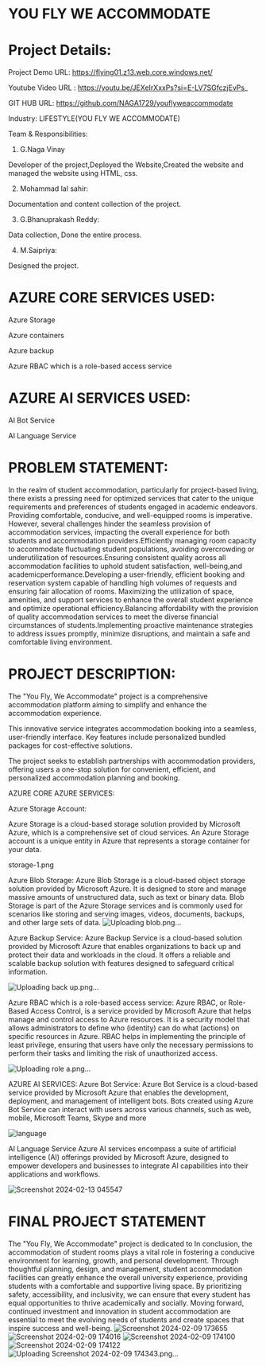 # YOU FLY WE ACCOMMODATE

# Project Details:
Project Demo URL: https://flying01.z13.web.core.windows.net/

Youtube Video URL : https://youtu.be/JEXeIrXxxPs?si=E-LV7SGfczjEvPs_

GIT HUB URL: https://github.com/NAGA1729/youflyweaccommodate


Industry: LIFESTYLE(YOU FLY WE ACCOMMODATE)

Team & Responsibilities:


1. G.Naga Vinay

Developer of the project,Deployed the Website,Created the website and managed the website using HTML, css.


2. Mohammad lal sahir:

Documentation and content collection of the project.


3. G.Bhanuprakash Reddy:
 
Data collection, Done the entire process.


4. M.Saipriya:
 
Designed the project.



# AZURE CORE SERVICES USED:

Azure Storage

Azure containers

Azure backup

Azure RBAC which is a role-based access service


# AZURE AI SERVICES USED:

AI Bot Service

AI Language Service

# PROBLEM STATEMENT:
In the realm of student accommodation, particularly for project-based living, there exists a pressing need for optimized services that cater to the unique requirements and preferences of students engaged in academic endeavors. Providing comfortable, conducive, and well-equipped rooms is imperative. However, several challenges hinder the seamless provision of accommodation services, impacting the overall experience for both students and accommodation providers.Efficiently managing room capacity to accommodate fluctuating student populations, avoiding overcrowding or underutilization of resources.Ensuring consistent quality across all accommodation facilities to uphold student satisfaction, well-being,and academicperformance.Developing a user-friendly, efficient booking and reservation system capable of handling high volumes of requests and ensuring fair allocation of rooms. Maximizing the utilization of space, amenities, and support services to enhance the overall student experience and optimize operational efficiency.Balancing affordability with the provision of quality accommodation services to meet the diverse financial circumstances of students.Implementing proactive maintenance strategies to address issues promptly, minimize disruptions, and maintain a safe and comfortable living environment. 



# PROJECT DESCRIPTION:
The "You Fly, We Accommodate" project is a comprehensive accommodation platform aiming to simplify and enhance the accommodation experience. 

This innovative service integrates accommodation booking into a seamless, user-friendly interface. Key features include personalized  bundled packages for cost-effective solutions.

The project seeks to establish partnerships with accommodation providers, offering users a one-stop solution for convenient, efficient, and personalized accommodation planning and booking.






AZURE CORE AZURE SERVICES:


Azure Storage Account:

Azure Storage is a cloud-based storage solution provided by Microsoft Azure, which is a comprehensive set of cloud services. An Azure Storage account is a unique entity in Azure that represents a storage container for your data.

storage-1.png



Azure Blob Storage:
Azure Blob Storage is a cloud-based object storage solution provided by Microsoft Azure. It is designed to store and manage massive amounts of unstructured data, such as text or binary data. Blob Storage is part of the Azure Storage services and is commonly used for scenarios like storing and serving images, videos, documents, backups, and other large sets of data.
![Uploading blob.png…]()





Azure Backup Service:
Azure Backup Service is a cloud-based solution provided by Microsoft Azure that enables organizations to back up and protect their data and workloads in the cloud. It offers a reliable and scalable backup solution with features designed to safeguard critical information.

![Uploading back up.png…]()


Azure RBAC which is a role-based access service:
Azure RBAC, or Role-Based Access Control, is a service provided by Microsoft Azure that helps manage and control access to Azure resources. It is a security model that allows administrators to define who (identity) can do what (actions) on specific resources in Azure. RBAC helps in implementing the principle of least privilege, ensuring that users have only the necessary permissions to perform their tasks and limiting the risk of unauthorized access.

![Uploading role a.png…]()




AZURE AI SERVICES:
Azure Bot Service:
Azure Bot Service is a cloud-based service provided by Microsoft Azure that enables the development, deployment, and management of intelligent bots. Bots created using Azure Bot Service can interact with users across various channels, such as web, mobile, Microsoft Teams, Skype and more     

![language](https://github.com/NAGA1729/youflyweaccommodate/assets/158992660/53cb226b-0dd3-4d92-a859-2cd58c71ea2c)






AI Language Service
Azure AI services encompass a suite of artificial intelligence (AI) offerings provided by Microsoft Azure, designed to empower developers and businesses to integrate AI capabilities into their applications and workflows.


![Screenshot 2024-02-13 045547](https://github.com/NAGA1729/youflyweaccommodate/assets/158992660/598886e4-2019-47cb-9dac-44580deb91b0)







# FINAL PROJECT STATEMENT

The "You Fly, We Accommodate" project is dedicated to In conclusion, the accommodation of student rooms plays a vital role in fostering a conducive environment for learning, growth, and personal development. Through thoughtful planning, design, and management, student accommodation facilities can greatly enhance the overall university experience, providing students with a comfortable and supportive living space. By prioritizing safety, accessibility, and inclusivity, we can ensure that every student has equal opportunities to thrive academically and socially. Moving forward, continued investment and innovation in student accommodation are essential to meet the evolving needs of students and create spaces that inspire success and well-being.
![Screenshot 2024-02-09 173655](https://github.com/NAGA1729/youflyweaccommodate/assets/158992660/fb64936c-fbb3-498e-83b9-67c5c5749e6d)
![Screenshot 2024-02-09 174016](https://github.com/NAGA1729/youflyweaccommodate/assets/158992660/d55271f0-93e2-4722-838b-cab42c0945ca)
![Screenshot 2024-02-09 174100](https://github.com/NAGA1729/youflyweaccommodate/assets/158992660/377e356c-6bdf-45ee-807b-ec5b194c1beb)
![Screenshot 2024-02-09 174122](https://github.com/NAGA1729/youflyweaccommodate/assets/158992660/57c747cf-faf1-4919-bf55-e6f745f6a2a2)
![Uploading Screenshot 2024-02-09 174343.png…]()









